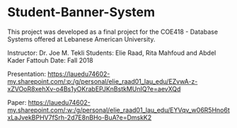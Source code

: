 # Student-Banner-System
This project was developed as a final project for the COE418 - Database Systems offered at Lebanese American University.

Instructor: Dr. Joe M. Tekli
Students: Elie Raad, Rita Mahfoud and Abdel Kader Fattouh
Date: Fall 2018

Presentation: https://lauedu74602-my.sharepoint.com/:p:/g/personal/elie_raad01_lau_edu/EZvwA-z-xZVOoR8xehXv-o4Bs1yOKrabEPJKnBstkMUnIQ?e=aevXQd

Paper: https://lauedu74602-my.sharepoint.com/:w:/g/personal/elie_raad01_lau_edu/EYVqv_w06R5Hno6txLaJvekBPHV7fSrh-2d7E8nBHo-BuA?e=DmskK2
